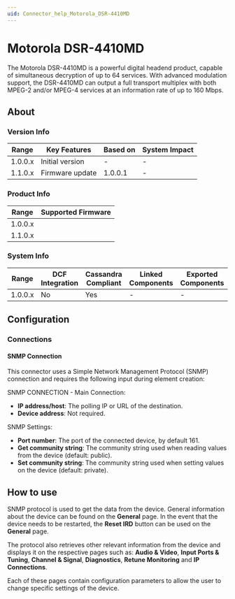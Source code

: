 ```yaml
---
uid: Connector_help_Motorola_DSR-4410MD
---
```


# Motorola DSR-4410MD

The Motorola DSR-4410MD is a powerful digital headend product, capable of simultaneous decryption of up to 64 services. With advanced modulation
support, the DSR-4410MD can output a full transport multiplex with both MPEG-2 and/or MPEG-4 services at an information rate of up to 160 Mbps.

## About

### Version Info

| Range   | Key Features    | Based on | System Impact |
|---------|-----------------|----------|---------------|
| 1.0.0.x | Initial version | -        | -             |
| 1.1.0.x | Firmware update | 1.0.0.1  | -             |

### Product Info

| Range     | Supported Firmware     |
|-----------|------------------------|
| 1.0.0.x   |                        |
| 1.1.0.x   |                        |

### System Info

| Range     | DCF Integration     | Cassandra Compliant     | Linked Components     | Exported Components     |
|-----------|---------------------|-------------------------|-----------------------|-------------------------|
| 1.0.0.x   | No                  | Yes                     | -                     | -                       |

## Configuration

### Connections

#### SNMP Connection

This connector uses a Simple Network Management Protocol (SNMP) connection and requires the following input during element creation:

SNMP CONNECTION - Main Connection:

- **IP address/host**: The polling IP or URL of the destination.
- **Device address**: Not required.

SNMP Settings:

- **Port number**: The port of the connected device, by default 161.
- **Get community string**: The community string used when reading values from the device (default: public).
- **Set community string**: The community string used when setting values on the device (default: private).

## How to use

SNMP protocol is used to get the data from the device. General information about the device can be found on the
**General** page. In the event that the device needs to be restarted, the **Reset IRD** button can be used on the
**General** page.

The protocol also retrieves other relevant information from the device and displays it on the respective pages such as:
**Audio & Video**, **Input Ports & Tuning**, **Channel & Signal**, **Diagnostics**, **Retune Monitoring** and
**IP Connections**.

Each of these pages contain configuration parameters to allow the user to change specific settings of the device.